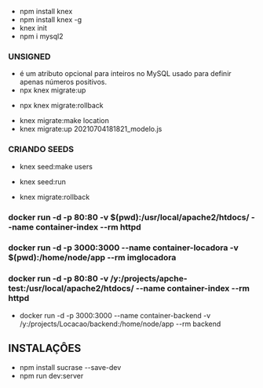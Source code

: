 
- npm install knex
- npm install knex -g
- knex init
- npm i mysql2
### UNSIGNED
- é um atributo opcional para inteiros no MySQL usado para definir apenas números positivos.
- npx knex migrate:up
  > 
- npx knex migrate:rollback
  > 
- knex migrate:make location
- knex migrate:up 20210704181821_modelo.js

### CRIANDO SEEDS
- knex seed:make users
- knex seed:run

- knex migrate:rollback

### docker run -d -p 80:80 -v $(pwd):/usr/local/apache2/htdocs/ --name container-index --rm httpd

### docker run -d -p 3000:3000 --name container-locadora -v $(pwd):/home/node/app --rm imglocadora

### docker run -d -p 80:80 -v /y:/projects/apche-test:/usr/local/apache2/htdocs/ --name container-index --rm httpd

- docker run -d -p 3000:3000 --name container-backend -v /y:/projects/Locacao/backend:/home/node/app --rm  backend


## INSTALAÇÔES
- npm install sucrase --save-dev
- npm run dev:server

